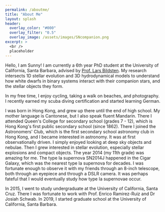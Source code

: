 ```yaml
---
permalink: /aboutme/
title: "About Me"
layout: splash
header:
  overlay_color: "#000"
  overlay_filter: "0.5"
  overlay_image: /assets/images/SNcompanion.png
excerpt: >
  <br />
  placeholder
---
```


Hello, I am Sunny! I am currently a 6th year PhD student at the University of California, Santa Barbara, advised by [Prof. Lars Bildsten](https://www.kitp.ucsb.edu/bildsten). My research intersects 1D stellar evolution and 3D hydrodynamical models to understand how white dwarfs in binary systems interact with their companion stars, and the stellar objects they form. 

In my free time, I enjoy cycling, taking a walk on beaches, and photography. I recently earned my scuba diving certification and started learning German. 

I was born in Hong Kong, and grew up there until the end of high school. My mother language is Cantonese, but I also speak fluent Mandarin. There I attended Queen's College for secondary school (grades 7 - 12), which is Hong Kong's first public secondary school (since 1862). There I joined the Astronomers' Club, which is the first secondary school astronomy club in Hong Kong, and I became interested in astronomy. It was at first observationally driven. I simply enjoyed looking at deep sky objects and nebulae. Then I grew interested in stellar evolution, especially stellar explosions and compact objects. The year 2014 (my 11th grade) was amazing for me. The type Ia supernova SN2014J happened in the Cigar Galaxy, which was the nearest type Ia supernova for decades. I was fortunate enough to observe it with my friends through an 8-inch telescope, both through an eyepiece and through a DSLR camera. It was perhaps fateful that I would eventually study how type Ia supernovae occur. 

In 2015, I went to study undergraduate at the University of California, Santa Cruz. There I was fortunate to work with Prof. Enrico Ramirez-Ruiz and Dr Josiah Schwab. In 2019, I started graduate school at the University of California, Santa Barbara. 











